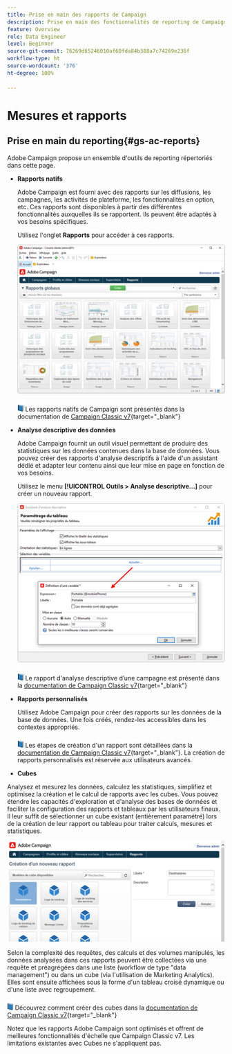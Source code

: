 ```yaml
---
title: Prise en main des rapports de Campaign
description: Prise en main des fonctionnalités de reporting de Campaign
feature: Overview
role: Data Engineer
level: Beginner
source-git-commit: 76269d65246010af60fda84b388a7c74269e236f
workflow-type: ht
source-wordcount: '376'
ht-degree: 100%

---
```


# Mesures et rapports

## Prise en main du reporting{#gs-ac-reports}

Adobe Campaign propose un ensemble d&#39;outils de reporting répertoriés dans cette page.

* **Rapports natifs**

   Adobe Campaign est fourni avec des rapports sur les diffusions, les campagnes, les activités de plateforme, les fonctionnalités en option, etc. Ces rapports sont disponibles à partir des différentes fonctionnalités auxquelles ils se rapportent. Ils peuvent être adaptés à vos besoins spécifiques.

   Utilisez l&#39;onglet **Rapports** pour accéder à ces rapports.

   ![](assets/built-in-reports.png)

   ![](../assets/do-not-localize/book.png) Les rapports natifs de Campaign sont présentés dans la documentation de [Campaign Classic v7](https://experienceleague.adobe.com/docs/campaign-classic/using/reporting/accessing-built-in-reports/about-campaign-built-in-reports.html?lang=fr){target=&quot;_blank&quot;}

* **Analyse descriptive des données**

   Adobe Campaign fournit un outil visuel permettant de produire des statistiques sur les données contenues dans la base de données. Vous pouvez créer des rapports d&#39;analyse descriptifs à l&#39;aide d&#39;un assistant dédié et adapter leur contenu ainsi que leur mise en page en fonction de vos besoins.

   Utilisez le menu **[!UICONTROL Outils > Analyse descriptive...]** pour créer un nouveau rapport.

   ![](assets/desc-analysis-report.png)

   ![](../assets/do-not-localize/book.png) Le rapport d&#39;analyse descriptive d’une campagne est présenté dans la [documentation de Campaign Classic v7](https://experienceleague.adobe.com/docs/campaign-classic/using/reporting/analyzing-populations/about-descriptive-analysis.html?lang=fr){target=&quot;_blank&quot;}

* **Rapports personnalisés**

   Utilisez Adobe Campaign pour créer des rapports sur les données de la base de données. Une fois créés, rendez-les accessibles dans les contextes appropriés.

   ![](../assets/do-not-localize/book.png) Les étapes de création d&#39;un rapport sont détaillées dans la [documentation de Campaign Classic v7](https://experienceleague.adobe.com/docs/campaign-classic/using/reporting/creating-new-reports/about-reports-creation-in-campaign.html?lang=fr){target=&quot;_blank&quot;}. La création de rapports personnalisés est réservée aux utilisateurs avancés.

* **Cubes**

   
Analysez et mesurez les données, calculez les statistiques, simplifiez et optimisez la création et le calcul de rapports avec les cubes.  Vous pouvez étendre les capacités d&#39;exploration et d&#39;analyse des bases de données et faciliter la configuration des rapports et tableaux par les utilisateurs finaux. Il leur suffit de sélectionner un cube existant (entièrement paramétré) lors de la création de leur rapport ou tableau pour traiter calculs, mesures et statistiques.

   ![](assets/create-a-report.png)

   Selon la complexité des requêtes, des calculs et des volumes manipulés, les données analysées dans ces rapports peuvent être collectées via une requête et préagrégées dans une liste (workflow de type &quot;data management&quot;) ou dans un cube (via l&#39;utilisation de Marketing Analytics). Elles sont ensuite affichées sous la forme d&#39;un tableau croisé dynamique ou d&#39;une liste avec regroupement.

   ![](../assets/do-not-localize/book.png) Découvrez comment créer des cubes dans la [documentation de Campaign Classic v7](https://experienceleague.adobe.com/docs/campaign-classic/using/reporting/designing-reports-with-cubes/about-cubes.html?lang=fr){target=&quot;_blank&quot;}


Notez que les rapports Adobe Campaign sont optimisés et offrent de meilleures fonctionnalités d&#39;échelle que Campaign Classic v7. Les limitations existantes avec Cubes ne s&#39;appliquent pas.

